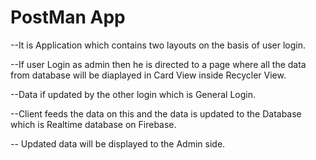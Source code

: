 # PostMan App

--It is Application which contains two layouts on the basis of user login.

--If user Login as admin then he is directed to a page where all the data from database will be diaplayed in Card View inside Recycler View.

--Data if updated by the other login which is General Login.

--Client feeds the data on this and the data is updated to the Database which is Realtime database on Firebase.

-- Updated data will be displayed to the Admin side.
